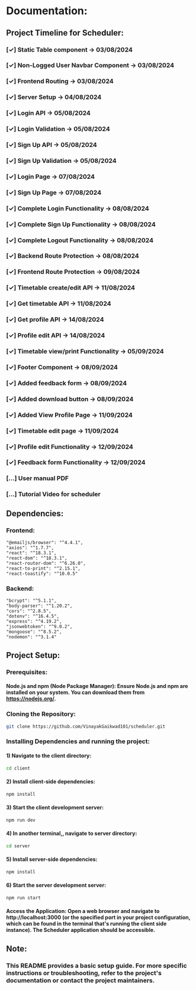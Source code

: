 # Documentation:

## Project Timeline for Scheduler:

### [✓] Static Table component -> 03/08/2024

### [✓] Non-Logged User Navbar Component -> 03/08/2024

### [✓] Frontend Routing -> 03/08/2024

### [✓] Server Setup -> 04/08/2024

### [✓] Login API -> 05/08/2024

### [✓] Login Validation -> 05/08/2024

### [✓] Sign Up API -> 05/08/2024

### [✓] Sign Up Validation -> 05/08/2024

### [✓] Login Page -> 07/08/2024

### [✓] Sign Up Page -> 07/08/2024

### [✓] Complete Login Functionality -> 08/08/2024

### [✓] Complete Sign Up Functionality -> 08/08/2024

### [✓] Complete Logout Functionality -> 08/08/2024

### [✓] Backend Route Protection -> 08/08/2024

### [✓] Frontend Route Protection -> 09/08/2024

### [✓] Timetable create/edit API -> 11/08/2024

### [✓] Get timetable API -> 11/08/2024

### [✓] Get profile API -> 14/08/2024

### [✓] Profile edit API -> 14/08/2024

### [✓] Timetable view/print Functionality -> 05/09/2024

### [✓] Footer Component -> 08/09/2024

### [✓] Added feedback form -> 08/09/2024

### [✓] Added download button -> 08/09/2024

### [✓] Added View Profile Page -> 11/09/2024

### [✓] Timetable edit page -> 11/09/2024

### [✓] Profile edit Functionality -> 12/09/2024

### [✓] Feedback form Functionality -> 12/09/2024

### [...] User manual PDF

### [...] Tutorial Video for scheduler

## Dependencies:

### Frontend:

    "@emailjs/browser": "^4.4.1",
    "axios": "^1.7.7",
    "react": "^18.3.1",
    "react-dom": "^18.3.1",
    "react-router-dom": "^6.26.0",
    "react-to-print": "^2.15.1",
    "react-toastify": "^10.0.5"

### Backend:

    "bcrypt": "^5.1.1",
    "body-parser": "^1.20.2",
    "cors": "^2.8.5",
    "dotenv": "^16.4.5",
    "express": "^4.19.2",
    "jsonwebtoken": "^9.0.2",
    "mongoose": "^8.5.2",
    "nodemon": "^3.1.4"

## Project Setup:

### Prerequisites:

#### Node.js and npm (Node Package Manager): Ensure Node.js and npm are installed on your system. You can download them from https://nodejs.org/.

### Cloning the Repository:

```bash
git clone https://github.com/VinayakGaikwad101/scheduler.git
```

### Installing Dependencies and running the project:

#### 1) Navigate to the client directory:

```bash
cd client
```

#### 2) Install client-side dependencies:

```bash
npm install
```

#### 3) Start the client development server:

```bash
npm run dev
```

#### 4) In another terminal,, navigate to server directory:

```bash
cd server
```

#### 5) Install server-side dependencies:

```bash
npm install
```

#### 6) Start the server development server:

```bash
npm run start
```

#### Access the Application: Open a web browser and navigate to http://localhost:3000 (or the specified port in your project configuration, which can be found in the terminal that's running the client side instance). The Scheduler application should be accessible.

## Note:

### This README provides a basic setup guide. For more specific instructions or troubleshooting, refer to the project's documentation or contact the project maintainers.
